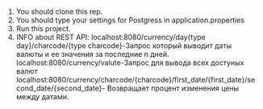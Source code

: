 1. You should clone this rep.
2. You should type your settings for Postgress in application.properties
3. Run this project.
4. INFO about REST API:
    localhost:8080/currency/day{type day}/charcode/{type charcode}-Запрос который выводит даты валюты и ее значения за последние n дней.
    localhost:8080/currency/valute-Запрос для вывода всех достуных валют
    localhost:8080/currency/charcode/{charcode}/first_date/{first_date}/second_date/{second_date}- Возвращает процент изменения цены между датами.
